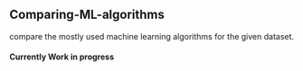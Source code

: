 ## Comparing-ML-algorithms
compare the mostly used machine learning algorithms for the given dataset.

#### Currently Work in progress


